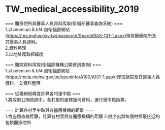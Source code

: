# TW_medical_accessibility_2019

=== 醫療院所與醫事人員資料爬取(衛福部醫事查詢系統) ===  
1.以selenium & bf4 自衛福部網站(https://ma.mohw.gov.tw/masearch/SearchBAS-101-1.aspx)爬取醫療院所及其醫事人員資料。  
2.資料整理  
3.以地址爬取經緯度  
  
    
=== 醫院資料爬取(衛福部機構公開資訊查詢) ===  
1.以selenium & bf4 自衛福部網站(https://mcia.mohw.gov.tw/openinfo/A100/A101-1.aspx)爬取醫院及其醫事人員資料。
2.資料整理
  
  
=== 從幾何經緯度計算各村里中點 ===  
1.將政府公開資訊中，各村里的座標幾何資料，進行里中點換算。
  
  
=== 計算各村里中點與各醫療機構的距離 ===  
1.依座標直線距離，計算各村里與各醫療機構的距離
2.排序出與每個村裡最接近的各類醫療院所
